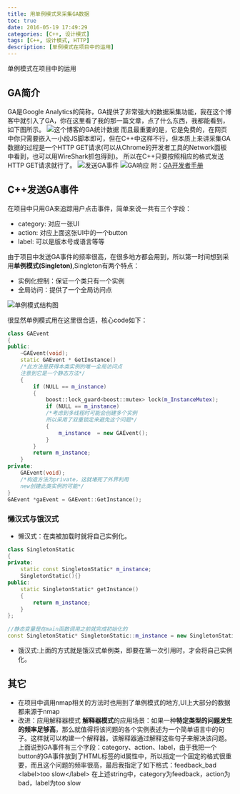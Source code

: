 ```yaml
---
title: 用单例模式来采集GA数据
toc: true
date: 2016-05-19 17:49:29
categories: [C++, 设计模式]
tags: [C++, 设计模式, HTTP]
description: [单例模式在项目中的运用]
---
```

单例模式在项目中的运用
<!--more-->
## GA简介 ##

GA是Google Analytics的简称，GA提供了非常强大的数据采集功能，我在这个博客中就引入了GA，你在这里看了我的那一篇文章，点了什么东西，我都能看到，如下图所示。
![这个博客的GA统计数据](http://7xtj85.com1.z0.glb.clouddn.com/ga_blog.png)
而且最重要的是，它是免费的，在网页中你只需要嵌入一小段JS脚本即可，但在C++中这样不行，但本质上来讲采集GA数据的过程是一个HTTP GET请求(可以从Chrome的开发者工具的Network面板中看到，也可以用WireShark抓包得到)。
所以在C++只要按照相应的格式发送HTTP GET请求就行了。
![发送GA事件](http://7xtj85.com1.z0.glb.clouddn.com/ga_request_true.png)
![GA响应](http://7xtj85.com1.z0.glb.clouddn.com/ga_response.png)
附：[GA开发者手册](https://developers.google.com/analytics/devguides/collection/analyticsjs/events)

## C++发送GA事件 ##

在项目中只用GA来追踪用户点击事件，简单来说一共有三个字段：
- category: 对应一张UI
- action: 对应上面这张UI中的一个button
- label: 可以是版本号或语言等等

由于项目中发送GA事件的频率很高，在很多地方都会用到，所以第一时间想到采用**单例模式(Singleton)**,Singleton有两个特点：
- 实例化控制：保证一个类只有一个实例
- 全局访问：提供了一个全局访问点

![单例模式结构图](http://7xtj85.com1.z0.glb.clouddn.com/singleton.png)

很显然单例模式用在这里很合适，核心code如下：
```C++
class GAEvent
{
public:
    ~GAEvent(void);
    static GAEvent * GetInstance()
    /*此方法是获得本类实例的唯一全局访问点
    注意到它是一个静态方法*/
    {
        if (NULL == m_instance)
        {
            boost::lock_guard<boost::mutex> lock(m_InstanceMutex);
            if (NULL == m_instance)
            /*考虑到多线程时可能会创建多个实例
            所以采用了双重锁定来避免这个问题*/
            {
                m_instance  = new GAEvent();
            }
        }
        return m_instance;
    }
private:
    GAEvent(void);
    /*构造方法为private，这就堵死了外界利用
    new创建此类实例的可能*/
}
GAEvent *gaEvent = GAEvent::GetInstance();
```

###  懒汉式与饿汉式 ###
- 懒汉式：在类被加载时就将自己实例化。
```C++
class SingletonStatic  
{  
private:  
    static const SingletonStatic* m_instance;  
    SingletonStatic(){}  
public:  
    static SingletonStatic* getInstance()  
    {  
        return m_instance;  
    }  
};  
  
//静态变量是在main函数调用之前就完成初始化的
const SingletonStatic* SingletonStatic::m_instance = new SingletonStatic; 
```
- 饿汉式:上面的方式就是饿汉式单例类，即要在第一次引用时，才会将自己实例化。

##  其它 ##
- 在项目中调用nmap相关的方法时也用到了单例模式的地方,UI上大部分的数据都来源于nmap
- 改进：应用解释器模式
   **解释器模式**的应用场景：如果一种**特定类型的问题发生的频率足够高**，那么就值得将该问题的各个实例表述为一个简单语言中的句子。这样就可以构建一个解释器，该解释器通过解释这些句子来解决该问题。
  上面说到GA事件有三个字段：category、action、label，由于我把一个button的GA事件放到了HTML标签的id属性中，所以指定一个固定的格式很重要，而且这个问题的频率很高，最后我指定了如下格式：feedback_bad &lt;label&gt;too slow&lt;/label&gt;
  在上述string中，category为feedback，action为bad，label为too slow